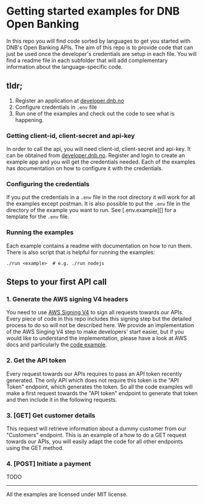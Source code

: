 # Getting started examples for DNB Open Banking

In this repo you will find code sorted by languages to get you started with DNB's 
Open Banking APIs. The aim of this repo is to provide code that can just be used once 
the developer's credentials are setup in each file. You will find a readme file in 
each subfolder that will add complementary information about the language-specific code.

## tldr;

1. Register an application at [developer.dnb.no][]
2. Configure credentials in `.env` file
3. Run one of the examples and check out the code to see what is happening.

### Getting client-id, client-secret and api-key

In order to call the api, you will need client-id, client-secret and api-key. It 
can be obtained from [developer.dnb.no][]. Register and login to create an example 
app and you will get the credentials needed. Each of the examples has documentation 
on how to configure it with the credentials.

### Configuring the credentials

If you put the credentials in a `.env` file in the root directory it will work
for all the examples except postman. It is also possible to put the `.env` file
in the directory of the example you want to run. See [.env.example][] for a template
for the `.env` file.

### Running the examples

Each example contains a readme with documentation on how to run them. There is also
script that is helpful for running the examples:

```shell
./run <example>  # e.g. ./run nodejs
```

## Steps to your first API call
### 1. Generate the AWS signing V4 headers
You need to use [AWS Signing V4][] to sign all requests towards our APIs. Every piece of 
code in this repo includes this signing step but the detailed process to do so will not 
be described here. We provide an implementation of the AWS Singing V4 step to make developers'
start easier, but if you would like to understand the implementation, please have a look at 
AWS docs and particularly the [code example][aws-signing-example].

### 2. Get the API token
Every request towards our APIs requires to pass an API token recently generated.
The only API which does not require this token is the "API Token" endpoint, which
generates the token. So all the code examples will make a first request towards the 
"API token" endpoint to generate that token and then include it in the following requests.

### 3. [GET] Get customer details
This request will retrieve information about a dummy customer from our "Customers" endpoint.
This is an example of a how to do a GET request towards our APIs, you will easily adapt the
 code for all other endpoints using the GET method.

### 4. [POST] Initiate a payment
TODO

[developer.dnb.no]: https://developer.dnb.no
[AWS Signing V4]: https://docs.aws.amazon.com/general/latest/gr/sigv4_signing.html
[aws-signing-example]: https://docs.aws.amazon.com/general/latest/gr/sigv4-signed-request-examples.html

-------------------

All the examples are licensed under MIT license.

